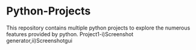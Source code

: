 # Python-Projects
This repository contains multiple python projects to explore the numerous features provided by python.
Project1-i)Screenshot generator,ii)Screenshotgui

